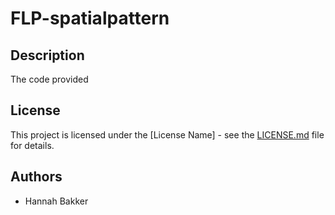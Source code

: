 # FLP-spatialpattern

## Description
The code provided 

## License
This project is licensed under the [License Name] - see the [LICENSE.md](LICENSE.md) file for details.

## Authors
- Hannah Bakker
